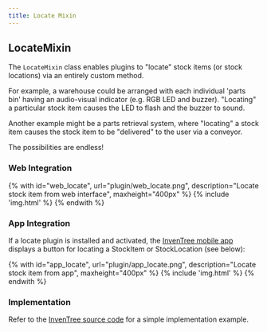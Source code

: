 ```yaml
---
title: Locate Mixin
---
```


## LocateMixin

The `LocateMixin` class enables plugins to "locate" stock items (or stock locations) via an entirely custom method.

For example, a warehouse could be arranged with each individual 'parts bin' having an audio-visual indicator (e.g. RGB LED and buzzer). "Locating" a particular stock item causes the LED to flash and the buzzer to sound.

Another example might be a parts retrieval system, where "locating" a stock item causes the stock item to be "delivered" to the user via a conveyor.

The possibilities are endless!

### Web Integration

{% with id="web_locate", url="plugin/web_locate.png", description="Locate stock item from web interface", maxheight="400px" %}
{% include 'img.html' %}
{% endwith %}

### App Integration

If a locate plugin is installed and activated, the [InvenTree mobile app](../../app/app.md) displays a button for locating a StockItem or StockLocation (see below):

{% with id="app_locate", url="plugin/app_locate.png", description="Locate stock item from app", maxheight="400px" %}
{% include 'img.html' %}
{% endwith %}

### Implementation

Refer to the [InvenTree source code](https://github.com/inventree/InvenTree/blob/0.14.x/InvenTree/plugin/samples/locate/locate_sample.py) for a simple implementation example.
